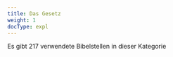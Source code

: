 ```yaml
---
title: Das Gesetz
weight: 1
docType: expl
---
```


Es gibt 217 verwendete Bibelstellen in dieser Kategorie
